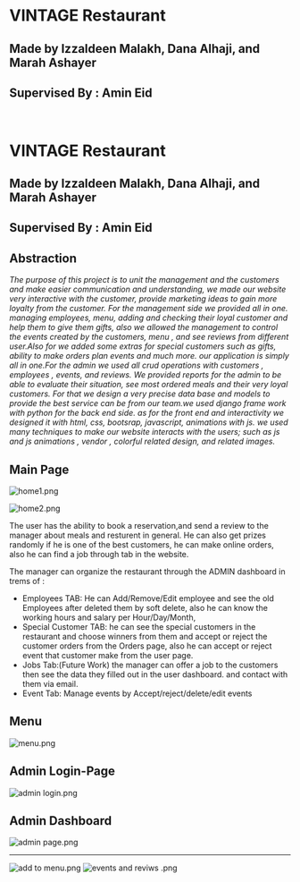 
# **VINTAGE Restaurant** 
## Made by Izzaldeen Malakh, Dana Alhaji, and Marah Ashayer
## Supervised By : Amin Eid

﻿
# **VINTAGE Restaurant** 
## Made by Izzaldeen Malakh, Dana Alhaji, and Marah Ashayer
## Supervised By : Amin Eid
## Abstraction
*The purpose of this project is to unit the management and the customers and make easier communication and understanding, we made our website very interactive with the customer, provide marketing ideas to gain more loyalty from the customer.
For the management side we provided all in one. managing employees, menu, adding and checking their loyal customer and help them to give them gifts, also we allowed the management to control the events created by the customers, menu , and see reviews from different user.Also for we added some extras for special customers such as gifts, ability to make orders plan events and much more.
our application is simply all in one.For the admin we used all crud operations with customers , employees , events, and reviews. We provided reports for the admin to be able to evaluate their situation, see most ordered meals and their very loyal customers.
For that we design a very precise data base and models to provide the best service can be from our team.we used django frame work with python for the back end side.
as for the front end  and interactivity we designed it with html, css, bootsrap, javascript, animations with js.
we used many techniques to make our website interacts with the users; such as js  and js animations , vendor , colorful related design, and related images.*
## Main Page

![home1.png](https://github.com/Marah-Ashayer/DjangoProject/blob/main/newVersionPYTHONproject-master/Img/home1.png?raw=true)

![home2.png](https://github.com/Marah-Ashayer/DjangoProject/blob/main/newVersionPYTHONproject-master/Img/home2.png?raw=true)

The user has the ability to book a reservation,and send a review to the manager about meals and resturent in general.
He can also get prizes randomly if he is one of the best customers, he can make online orders, also he can find a job through tab in the website.

The manager can organize the restaurant through the ADMIN dashboard in trems of :

* Employees TAB: He can Add/Remove/Edit employee and see the old Employees after deleted them
by soft delete, also he can know the working hours and salary per Hour/Day/Month,
* Special Customer TAB: he can see the special customers in the restaurant
and choose winners from them and accept or reject the customer orders from the 
Orders page, also he can accept or reject event that customer make from the user page.
* Jobs Tab:(Future Work) the manager can offer a job to the customers
then see the data they filled out in the user dashboard. and contact with them via email.
* Event Tab: Manage events by Accept/reject/delete/edit events
## Menu

![menu.png](https://github.com/Marah-Ashayer/DjangoProject/blob/main/newVersionPYTHONproject-master/Img/menu.png?raw=true)


## Admin Login-Page

![admin login.png](https://github.com/Marah-Ashayer/DjangoProject/blob/main/newVersionPYTHONproject-master/Img/admin%20login.png?raw=true)

## Admin Dashboard

![admin page.png](https://github.com/Marah-Ashayer/DjangoProject/blob/main/newVersionPYTHONproject-master/Img/admin%20page.png?raw=true)


---------------------------

![add to menu.png](https://github.com/Marah-Ashayer/DjangoProject/blob/main/newVersionPYTHONproject-master/Img/add%20to%20menu.png?raw=true)
![events and reviws .png](https://github.com/Marah-Ashayer/DjangoProject/blob/main/newVersionPYTHONproject-master/Img/events%20and%20reviws%20.png?raw=true)



